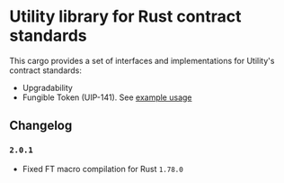 # Utility library for Rust contract standards

This cargo provides a set of interfaces and implementations for Utility's contract standards:

- Upgradability
- Fungible Token (UIP-141). See [example usage](../examples/fungible-token)

## Changelog

### `2.0.1`

- Fixed FT macro compilation for Rust `1.78.0`
